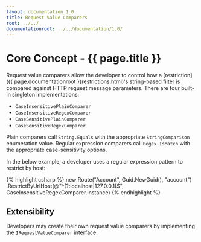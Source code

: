 ```yaml
---
layout: documentation_1_0
title: Request Value Comparers
root: ../../
documentationroot: ../../documentation/1.0/
---
```

Core Concept - {{ page.title }}
=
Request value comparers allow the developer to control how a [restriction]({{ page.documentationroot }}restrictions.html)'s string-based filter is compared against HTTP request message parameters. There are four built-in singleton implementations:
* ```CaseInsensitivePlainComparer```
* ```CaseInsensitiveRegexComparer```
* ```CaseSensitivePlainComparer```
* ```CaseSensitiveRegexComparer```

Plain comparers call ```String.Equals``` with the appropriate ```StringComparison``` enumeration value. Regular expression comparers call ```Regex.IsMatch``` with the appropriate case-sensitivity options.

In the below example, a developer uses a regular expression pattern to restrict by host:

{% highlight csharp %}
new Route("Account", Guid.NewGuid(), "account")
  .RestrictByUrlHost(@"^(?:localhost|127\.0\.0\.1)$", CaseInsensitiveRegexComparer.Instance)
{% endhighlight %}

Extensibility
-
Developers may create their own request value comparers by implementing the ```IRequestValueComparer``` interface.